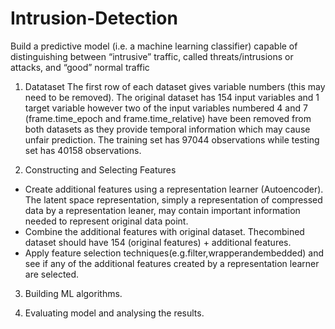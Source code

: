 # Intrusion-Detection
Build a predictive model (i.e. a machine learning classifier) capable of distinguishing between “intrusive” traffic, called threats/intrusions or attacks, and “good” normal traffic 

 1. Datataset 
 The first row of each dataset gives variable numbers (this may need to be removed). The original dataset has 154 input variables and 1 target variable however two of the input variables numbered 4 and 7 (frame.time_epoch and frame.time_relative) have been removed from both datasets as they provide temporal information which may cause unfair prediction. The training set has 97044 observations while testing set has 40158 observations.  
 
 2. Constructing and Selecting Features
 - Create additional features using a representation learner (Autoencoder). The latent space representation, simply a representation of compressed data by a representation leaner, may contain important information needed to represent original data point. 
 - Combine the additional features with original dataset. Thecombined dataset should have 154 (original features) + additional features. 
 - Apply feature selection techniques(e.g.filter,wrapperandembedded) and see if any of the additional features created by a representation learner are selected.  
 
 3. Building ML algorithms.  
 
 4. Evaluating model and analysing the results.
